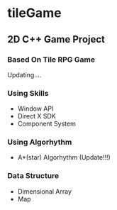 # tileGame


## 2D C++ Game Project

### Based On Tile RPG Game

Updating....

### Using Skills

 - Window API
 - Direct X SDK
 - Component System

### Using Algorhythm
 -  A*(star) Algorhythm (Update!!!)

### Data Structure
 - Dimensional Array
 - Map
